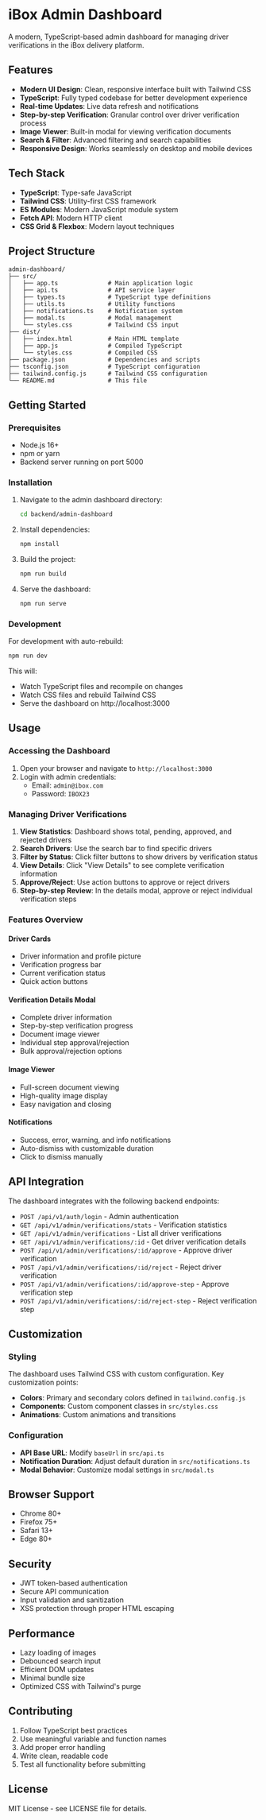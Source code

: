 # iBox Admin Dashboard

A modern, TypeScript-based admin dashboard for managing driver verifications in the iBox delivery platform.

## Features

- **Modern UI Design**: Clean, responsive interface built with Tailwind CSS
- **TypeScript**: Fully typed codebase for better development experience
- **Real-time Updates**: Live data refresh and notifications
- **Step-by-step Verification**: Granular control over driver verification process
- **Image Viewer**: Built-in modal for viewing verification documents
- **Search & Filter**: Advanced filtering and search capabilities
- **Responsive Design**: Works seamlessly on desktop and mobile devices

## Tech Stack

- **TypeScript**: Type-safe JavaScript
- **Tailwind CSS**: Utility-first CSS framework
- **ES Modules**: Modern JavaScript module system
- **Fetch API**: Modern HTTP client
- **CSS Grid & Flexbox**: Modern layout techniques

## Project Structure

```
admin-dashboard/
├── src/
│   ├── app.ts              # Main application logic
│   ├── api.ts              # API service layer
│   ├── types.ts            # TypeScript type definitions
│   ├── utils.ts            # Utility functions
│   ├── notifications.ts    # Notification system
│   ├── modal.ts            # Modal management
│   └── styles.css          # Tailwind CSS input
├── dist/
│   ├── index.html          # Main HTML template
│   ├── app.js              # Compiled TypeScript
│   └── styles.css          # Compiled CSS
├── package.json            # Dependencies and scripts
├── tsconfig.json           # TypeScript configuration
├── tailwind.config.js      # Tailwind CSS configuration
└── README.md               # This file
```

## Getting Started

### Prerequisites

- Node.js 16+ 
- npm or yarn
- Backend server running on port 5000

### Installation

1. Navigate to the admin dashboard directory:
   ```bash
   cd backend/admin-dashboard
   ```

2. Install dependencies:
   ```bash
   npm install
   ```

3. Build the project:
   ```bash
   npm run build
   ```

4. Serve the dashboard:
   ```bash
   npm run serve
   ```

### Development

For development with auto-rebuild:

```bash
npm run dev
```

This will:
- Watch TypeScript files and recompile on changes
- Watch CSS files and rebuild Tailwind CSS
- Serve the dashboard on http://localhost:3000

## Usage

### Accessing the Dashboard

1. Open your browser and navigate to `http://localhost:3000`
2. Login with admin credentials:
   - Email: `admin@ibox.com`
   - Password: `IBOX23`

### Managing Driver Verifications

1. **View Statistics**: Dashboard shows total, pending, approved, and rejected drivers
2. **Search Drivers**: Use the search bar to find specific drivers
3. **Filter by Status**: Click filter buttons to show drivers by verification status
4. **View Details**: Click "View Details" to see complete verification information
5. **Approve/Reject**: Use action buttons to approve or reject drivers
6. **Step-by-step Review**: In the details modal, approve or reject individual verification steps

### Features Overview

#### Driver Cards
- Driver information and profile picture
- Verification progress bar
- Current verification status
- Quick action buttons

#### Verification Details Modal
- Complete driver information
- Step-by-step verification progress
- Document image viewer
- Individual step approval/rejection
- Bulk approval/rejection options

#### Image Viewer
- Full-screen document viewing
- High-quality image display
- Easy navigation and closing

#### Notifications
- Success, error, warning, and info notifications
- Auto-dismiss with customizable duration
- Click to dismiss manually

## API Integration

The dashboard integrates with the following backend endpoints:

- `POST /api/v1/auth/login` - Admin authentication
- `GET /api/v1/admin/verifications/stats` - Verification statistics
- `GET /api/v1/admin/verifications` - List all driver verifications
- `GET /api/v1/admin/verifications/:id` - Get driver verification details
- `POST /api/v1/admin/verifications/:id/approve` - Approve driver verification
- `POST /api/v1/admin/verifications/:id/reject` - Reject driver verification
- `POST /api/v1/admin/verifications/:id/approve-step` - Approve verification step
- `POST /api/v1/admin/verifications/:id/reject-step` - Reject verification step

## Customization

### Styling

The dashboard uses Tailwind CSS with custom configuration. Key customization points:

- **Colors**: Primary and secondary colors defined in `tailwind.config.js`
- **Components**: Custom component classes in `src/styles.css`
- **Animations**: Custom animations and transitions

### Configuration

- **API Base URL**: Modify `baseUrl` in `src/api.ts`
- **Notification Duration**: Adjust default duration in `src/notifications.ts`
- **Modal Behavior**: Customize modal settings in `src/modal.ts`

## Browser Support

- Chrome 80+
- Firefox 75+
- Safari 13+
- Edge 80+

## Security

- JWT token-based authentication
- Secure API communication
- Input validation and sanitization
- XSS protection through proper HTML escaping

## Performance

- Lazy loading of images
- Debounced search input
- Efficient DOM updates
- Minimal bundle size
- Optimized CSS with Tailwind's purge

## Contributing

1. Follow TypeScript best practices
2. Use meaningful variable and function names
3. Add proper error handling
4. Write clean, readable code
5. Test all functionality before submitting

## License

MIT License - see LICENSE file for details.
